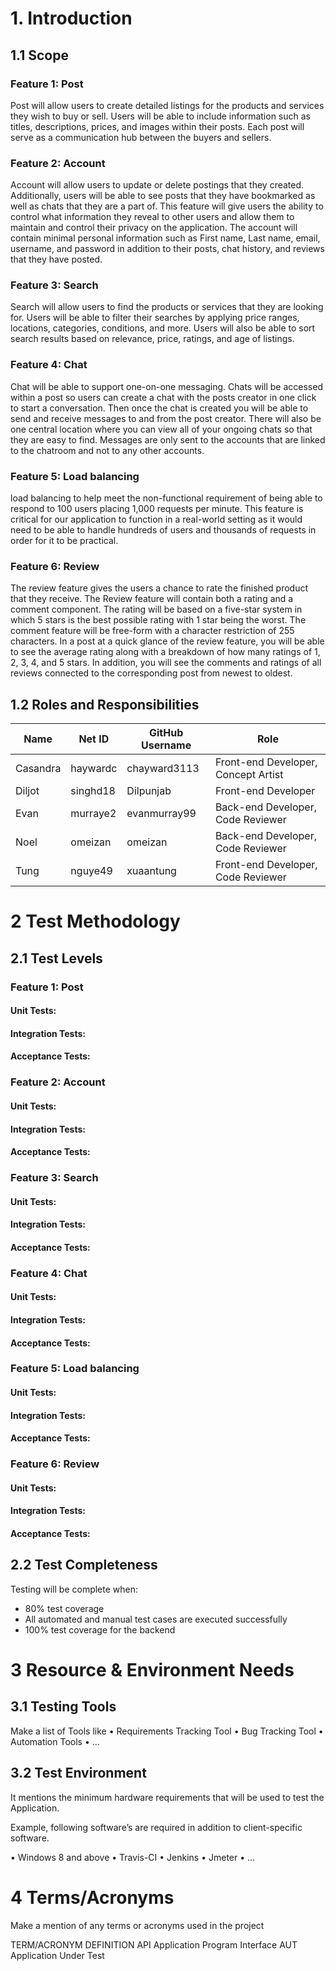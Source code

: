 # 1.	Introduction

## 1.1	 Scope

### Feature 1: Post
Post will allow users to create detailed listings for the products and services they wish to buy or sell. 
Users will be able to include information such as titles, descriptions, prices, and images within their posts.
Each post will serve as a communication hub between the buyers and sellers.

### Feature 2: Account 
 Account will allow users to update or delete postings that they created. 
 Additionally, users will be able to see posts that they have bookmarked as well as chats that they are a part of. 
 This feature will give users the ability to control what information they reveal to other users and allow them to maintain and control their privacy on the application. 
 The account will contain minimal personal information such as First name, Last name, email, username, and password in addition to their posts, chat history, and reviews that they have posted.

### Feature 3: Search  
Search will allow users to find the products or services that they are looking for. 
Users will be able to filter their searches by applying price ranges, locations, categories, conditions, and more. 
Users will also be able to sort search results based on relevance, price, ratings, and age of listings.

### Feature 4: Chat
Chat will be able to support one-on-one messaging. Chats will be accessed within a post so users can create a chat with the posts creator in one click to start a conversation. Then once the chat is created you will be able to send and receive messages to and from the post creator. 
There will also be one central location where you can view all of your ongoing chats so that they are easy to find. Messages are only sent to the accounts that are linked to the chatroom and not to any other accounts.

### Feature 5: Load balancing 
load balancing to help meet the non-functional requirement of being able to respond to 100 users placing 1,000 requests per minute.
This feature is critical for our application to function in a real-world setting as it would need to be able to handle hundreds of users and thousands of requests in order for it to be practical.

### Feature 6: Review 
The review feature gives the users a chance to rate the finished product that they receive. 
The Review feature will contain both a rating and a comment component. The rating will be based on a five-star system in which 5 stars is the best possible rating with 1 star being the worst. 
The comment feature will be free-form with a character restriction of 255 characters. In a post at a quick glance of the review feature, you will be able to see the average rating along with a breakdown of how many ratings of 1, 2, 3, 4, and 5 stars. 
In addition, you will see the comments and ratings of all reviews connected to the corresponding post from newest to oldest.

## 1.2	Roles and Responsibilities 

| **Name** | **Net ID** | **GitHub Username** | **Role** |
|----------|------------|---------------------|----------|
| Casandra | haywardc   | chayward3113        | Front-end Developer,  Concept Artist         |
| Diljot   | singhd18   | Dilpunjab           | Front-end Developer         |
| Evan     | murraye2   | evanmurray99        | Back-end Developer,  Code Reviewer         |
| Noel     | omeizan    | omeizan             | Back-end Developer,  Code Reviewer         |
| Tung     | nguye49    | xuaantung           | Front-end Developer,  Code Reviewer       |  

# 2	Test Methodology

## 2.1	Test Levels

### Feature 1: Post

#### Unit Tests:

#### Integration Tests:

#### Acceptance Tests:

### Feature 2: Account 

#### Unit Tests:

#### Integration Tests:

#### Acceptance Tests:

### Feature 3: Search  

#### Unit Tests:

#### Integration Tests:

#### Acceptance Tests:

### Feature 4: Chat

#### Unit Tests:

#### Integration Tests:

#### Acceptance Tests:

### Feature 5: Load balancing 

#### Unit Tests:

#### Integration Tests:

#### Acceptance Tests:

### Feature 6: Review 

#### Unit Tests:

#### Integration Tests:

#### Acceptance Tests:

## 2.2	Test Completeness

Testing will be complete when:  
- 80% test coverage
- All automated and manual test cases are executed successfully
- 100% test coverage for the backend 




# 3	Resource & Environment Needs

## 3.1	Testing Tools

Make a list of Tools like
•	Requirements Tracking Tool
•	Bug Tracking Tool
•	Automation Tools
•	…

 
## 3.2	Test Environment
It mentions the minimum hardware requirements that will be used to test the Application.  

Example, following software’s are required in addition to client-specific software. 

•	Windows 8 and above
•	Travis-CI
•	Jenkins
•	Jmeter
•	…


# 4	Terms/Acronyms 
Make a mention of any terms or acronyms used in the project

TERM/ACRONYM	DEFINITION
API	Application Program Interface
AUT	Application Under Test

